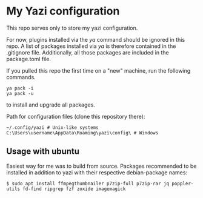 # My Yazi configuration

This repo serves only to store my yazi configuration.

For now, plugins installed via the *ya* command should be ignored in this repo. A list of packages installed via *ya* is therefore contained in the .gitignore file. Additionally, all those packages are included in the package.toml file.

If you pulled this repo the first time on a "new" machine, run the following commands.

```
ya pack -i
ya pack -u
```
to install and upgrade all packages.

Path for configuration files (clone this repository there):

```
~/.config/yazi # Unix-like systems
C:\Users\username\AppData\Roaming\yazi\config\ # Windows
```

## Usage with ubuntu

Easiest way for me was to build from source.
Packages recommended to be installed in addition to yazi with their respective debian-package names:

```
$ sudo apt install ffmpegthumbnailer p7zip-full p7zip-rar jq poppler-utils fd-find ripgrep fzf zoxide imagemagick
```

